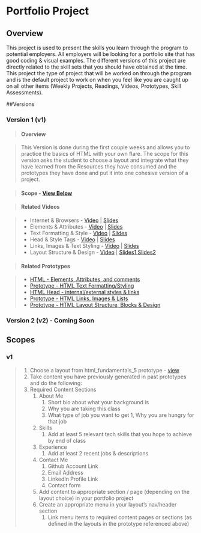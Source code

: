 # Portfolio Project
## Overview
This project is used to present the skills you learn through the program to potential employers. All employers will be looking for a portfolio site that has good coding & visual examples. The different versions of this project are directly related to the skill sets that you should have obtained at the time. This project the type of project that will be worked on through the program and is the default project to work on when you feel like you are caught up on all other items (Weekly Projects, Readings, Videos, Prototypes, Skill Assessments).

##Versions

### Version 1 (v1)
> #### Overview

> This Version is done during the first couple weeks and allows you to practice the basics of HTML with your own flare. The scope for this version asks the student to choose a layout and integrate what they have learned from the Resources they have consumed and the prototypes they have done and put it into one cohesive version of a project.

> #### Scope - <a href="https://github.com/Learning-Fuze/portfolio/blob/master/README.md#v1">View Below</a>

> #### Related Videos

> - Internet & Browsers - <a href="https://www.youtube.com/watch?v=pcwNtWyzwJo" target="_blank">Video</a> |  <a href="https://drive.google.com/open?id=0B6mn1BHjNxTgYk9VaTNGVlgzSzg" target="_blank">Slides</a>
> - Elements & Attributes - <a href="https://www.youtube.com/watch?v=2vqL3OsxRLE" target="_blank">Video</a> | <a href="https://drive.google.com/open?id=0B6mn1BHjNxTgRmpyVVNoQXM0a1k" target="_blank">Slides</a>
> - Text Formatting & Style - <a href="https://www.youtube.com/watch?v=P5sPEr52OVs" target="_blank">Video</a> | <a href="https://drive.google.com/open?id=0B6mn1BHjNxTgUDBsRlVRUnFCQjg" target="_blank">Slides</a>
> - Head & Style Tags - <a href="https://www.youtube.com/watch?v=Jnirh7CCMW8" target="_blank">Video</a> | <a href="https://drive.google.com/open?id=0B6mn1BHjNxTgVk96ei1wRE9pd0k" target="_blank">Slides</a>
> - Links, Images & Text Styling - <a href="https://www.youtube.com/watch?v=w8robcf8-GY" target="_blank">Video</a> | <a href="https://drive.google.com/open?id=0BwjF2I7CBLDVRXMxdzhxRDlmRVk" target="_blank">Slides</a>
> - Layout Structure & Design - <a href="https://www.youtube.com/watch?v=0-WRsALktzE" target="_blank">Video</a> | <a href="https://drive.google.com/open?id=0B7eOl4joefDucHBiVF9lUnRqM1E" target="_blank">Slides1 <a href="https://drive.google.com/open?id=0BwjF2I7CBLDVWFFtNnowaFp3d28" target="_blank">Slides2</a>

> #### Related Prototypes

> - <a href="https://github.com/Learning-Fuze/prototypes/tree/master/html_fundamentals_1" target="_blank">HTML - Elements, Attributes, and comments</a>
> - <a href="https://github.com/Learning-Fuze/prototypes/tree/master/html_fundamentals_2" target="_blank">Prototype - HTML Text Formatting/Styling</a>
> - <a href="https://github.com/Learning-Fuze/prototypes/tree/master/html_fundamentals_3" target="_blank">HTML Head - internal/external styles & links</a>
> - <a href="https://github.com/Learning-Fuze/prototypes/tree/master/html_fundamentals_4" target="_blank">Prototype - HTML Links, Images & Lists</a>
> - <a href="https://github.com/Learning-Fuze/prototypes/tree/master/html_fundamentals_4" target="_blank">Prototype - HTML Layout Structure, Blocks & Design</a>

### Version 2 (v2) - <b>Coming Soon</b>

## Scopes

### v1
> 1. Choose a layout from html_fundamentals_5 prototype - <a href="https://github.com/Learning-Fuze/prototypes/tree/master/html_fundamentals_5#coding-instructions" target="_blank">view</a>
> 1. Take content you have previously generated in past prototypes and do the following:
>   1. Required Content Sections
>       1. About Me
>           1. Short bio about what your background is
>           1. Why you are taking this class
>           1. What type of job you want to get
>           1, Why you are hungry for that job
>       1. Skills
>           1. Add at least 5 relevant tech skills that you hope to achieve by end of class
>       1. Experience
>           1. Add at least 2 recent jobs & descriptions
>       1. Contact Me
>           1. Github Account Link
>           1. Email Address
>           1. LinkedIn Profile Link
>           1. Contact form
>       1. Add content to appropriate section / page (depending on the layout choice) in your portfolio project
>       1. Create an appropriate menu in your layout’s nav/header section
>           1. Link menu items to required content pages or sections (as defined in the layouts in the prototype referenced above)
